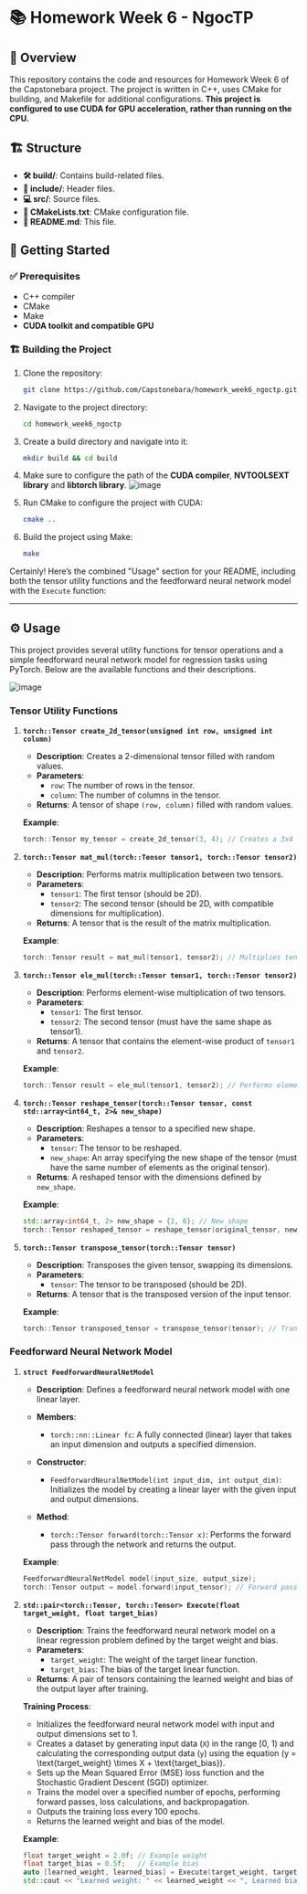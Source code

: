 # 📚 Homework Week 6 - NgocTP

## 📝 Overview
This repository contains the code and resources for Homework Week 6 of the Capstonebara project. The project is written in C++, uses CMake for building, and Makefile for additional configurations. **This project is configured to use CUDA for GPU acceleration, rather than running on the CPU.**

## 🏗️ Structure
- **🛠️ build/**: Contains build-related files.
- **📂 include/**: Header files.
- **💻 src/**: Source files.
- **📄 CMakeLists.txt**: CMake configuration file.
- **📝 README.md**: This file.

## 🚀 Getting Started
### ✅ Prerequisites
- C++ compiler
- CMake
- Make
- **CUDA toolkit and compatible GPU**

### 🏗️ Building the Project
1. Clone the repository:
   ```sh
   git clone https://github.com/Capstonebara/homework_week6_ngoctp.git
   ```
2. Navigate to the project directory:
   ```sh
   cd homework_week6_ngoctp
   ```
3. Create a build directory and navigate into it:
   ```sh
   mkdir build && cd build
   ```
4. Make sure to configure the path of the **CUDA compiler**, **NVTOOLSEXT library** and **libtorch library**.
![image](https://github.com/user-attachments/assets/b2a0910b-c4b9-44fe-9fe6-f3bd35eeb886)


5. Run CMake to configure the project with CUDA:
   ```sh
   cmake ..
   ```
6. Build the project using Make:
   ```sh
   make
   ```

Certainly! Here’s the combined "Usage" section for your README, including both the tensor utility functions and the feedforward neural network model with the `Execute` function:

---

## ⚙️ Usage

This project provides several utility functions for tensor operations and a simple feedforward neural network model for regression tasks using PyTorch. Below are the available functions and their descriptions.

![image](https://github.com/user-attachments/assets/c3c5fe90-3c83-4479-bec9-23744a484b41)


### Tensor Utility Functions

1. **`torch::Tensor create_2d_tensor(unsigned int row, unsigned int column)`**
   - **Description**: Creates a 2-dimensional tensor filled with random values.
   - **Parameters**:
     - `row`: The number of rows in the tensor.
     - `column`: The number of columns in the tensor.
   - **Returns**: A tensor of shape `(row, column)` filled with random values.

   **Example**:
   ```cpp
   torch::Tensor my_tensor = create_2d_tensor(3, 4); // Creates a 3x4 tensor
   ```

2. **`torch::Tensor mat_mul(torch::Tensor tensor1, torch::Tensor tensor2)`**
   - **Description**: Performs matrix multiplication between two tensors.
   - **Parameters**:
     - `tensor1`: The first tensor (should be 2D).
     - `tensor2`: The second tensor (should be 2D, with compatible dimensions for multiplication).
   - **Returns**: A tensor that is the result of the matrix multiplication.

   **Example**:
   ```cpp
   torch::Tensor result = mat_mul(tensor1, tensor2); // Multiplies tensor1 and tensor2
   ```

3. **`torch::Tensor ele_mul(torch::Tensor tensor1, torch::Tensor tensor2)`**
   - **Description**: Performs element-wise multiplication of two tensors.
   - **Parameters**:
     - `tensor1`: The first tensor.
     - `tensor2`: The second tensor (must have the same shape as tensor1).
   - **Returns**: A tensor that contains the element-wise product of `tensor1` and `tensor2`.

   **Example**:
   ```cpp
   torch::Tensor result = ele_mul(tensor1, tensor2); // Performs element-wise multiplication
   ```

4. **`torch::Tensor reshape_tensor(torch::Tensor tensor, const std::array<int64_t, 2>& new_shape)`**
   - **Description**: Reshapes a tensor to a specified new shape.
   - **Parameters**:
     - `tensor`: The tensor to be reshaped.
     - `new_shape`: An array specifying the new shape of the tensor (must have the same number of elements as the original tensor).
   - **Returns**: A reshaped tensor with the dimensions defined by `new_shape`.

   **Example**:
   ```cpp
   std::array<int64_t, 2> new_shape = {2, 6}; // New shape
   torch::Tensor reshaped_tensor = reshape_tensor(original_tensor, new_shape); // Reshapes to 2x6
   ```

5. **`torch::Tensor transpose_tensor(torch::Tensor tensor)`**
   - **Description**: Transposes the given tensor, swapping its dimensions.
   - **Parameters**:
     - `tensor`: The tensor to be transposed (should be 2D).
   - **Returns**: A tensor that is the transposed version of the input tensor.

   **Example**:
   ```cpp
   torch::Tensor transposed_tensor = transpose_tensor(tensor); // Transposes the tensor
   ```

### Feedforward Neural Network Model

1. **`struct FeedforwardNeuralNetModel`**
   - **Description**: Defines a feedforward neural network model with one linear layer.
   - **Members**:
     - `torch::nn::Linear fc`: A fully connected (linear) layer that takes an input dimension and outputs a specified dimension.

   - **Constructor**:
     - `FeedforwardNeuralNetModel(int input_dim, int output_dim)`: Initializes the model by creating a linear layer with the given input and output dimensions.

   - **Method**:
     - `torch::Tensor forward(torch::Tensor x)`: Performs the forward pass through the network and returns the output.

   **Example**:
   ```cpp
   FeedforwardNeuralNetModel model(input_size, output_size);
   torch::Tensor output = model.forward(input_tensor); // Forward pass
   ```

2. **`std::pair<torch::Tensor, torch::Tensor> Execute(float target_weight, float target_bias)`**
   - **Description**: Trains the feedforward neural network model on a linear regression problem defined by the target weight and bias.
   - **Parameters**:
     - `target_weight`: The weight of the target linear function.
     - `target_bias`: The bias of the target linear function.
   - **Returns**: A pair of tensors containing the learned weight and bias of the output layer after training.

   **Training Process**:
   - Initializes the feedforward neural network model with input and output dimensions set to 1.
   - Creates a dataset by generating input data (`X`) in the range [0, 1) and calculating the corresponding output data (`y`) using the equation \(y = \text{target\_weight} \times X + \text{target\_bias}\).
   - Sets up the Mean Squared Error (MSE) loss function and the Stochastic Gradient Descent (SGD) optimizer.
   - Trains the model over a specified number of epochs, performing forward passes, loss calculations, and backpropagation.
   - Outputs the training loss every 100 epochs.
   - Returns the learned weight and bias of the model.

   **Example**:
   ```cpp
   float target_weight = 2.0f; // Example weight
   float target_bias = 0.5f;   // Example bias
   auto [learned_weight, learned_bias] = Execute(target_weight, target_bias);
   std::cout << "Learned weight: " << learned_weight << ", Learned bias: " << learned_bias << std::endl;
   ```

